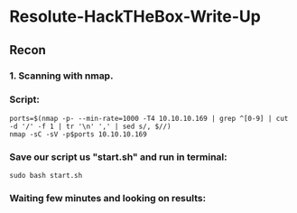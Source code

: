 # Resolute-HackTHeBox-Write-Up

## Recon
### 1. Scanning with nmap.
### Script:
    ports=$(nmap -p- --min-rate=1000 -T4 10.10.10.169 | grep ^[0-9] | cut -d '/' -f 1 | tr '\n' ',' | sed s/, $//)
    nmap -sC -sV -p$ports 10.10.10.169
### Save our script us "start.sh" and run in terminal:
    sudo bash start.sh
### Waiting few minutes and looking on results:
    
